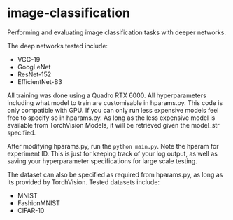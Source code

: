 # image-classification
Performing and evaluating image classification tasks with deeper networks. 

The deep networks tested include:
- VGG-19
- GoogLeNet
- ResNet-152
- EfficientNet-B3

All training was done using a Quadro RTX 6000. 
All hyperparameters including what model to train are customisable in hparams.py.
This code is only compatible with GPU. If you can only run less expensive models feel free to specify so in hparams.py.
As long as the less expensive model is available from TorchVision Models, it will be retrieved given the model_str specified.

After modifying hparams.py, run the `python main.py`. Note the hparam for experiment ID. This is just for keeping track of your
log output, as well as saving your hyperparameter specifications for large scale testing. 

The dataset can also be specified as required from hparams.py, as long as its provided by TorchVision. 
Tested datasets include:
- MNIST
- FashionMNIST
- CIFAR-10
